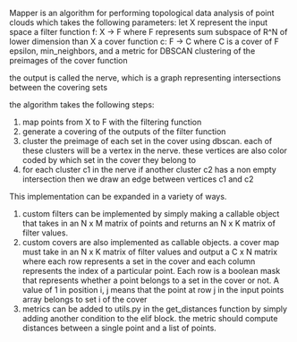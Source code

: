Mapper is an algorithm for performing topological data analysis of point clouds which takes the following parameters:
let X represent the input space
a filter function f: X -> F where F represents sum subspace of R^N of lower dimension than X
a cover function c: F -> C where C is a cover of F
epsilon, min_neighbors, and a metric for DBSCAN clustering of the preimages of the cover function

the output is called the nerve, which is a graph representing intersections between the covering sets

the algorithm takes the following steps:
1. map points from X to F with the filtering function
2. generate a covering of the outputs of the filter function
3. cluster the preimage of each set in the cover using dbscan. each of these clusters will be a vertex in the nerve. these vertices are also color coded by which set in the cover they belong to
4. for each cluster c1 in the nerve if another cluster c2 has a non empty intersection then we draw an edge between vertices c1 and c2

This implementation can be expanded in a variety of ways.

1. custom filters can be implemented by simply making a callable object that takes in an N x M matrix of points and returns an N x K matrix of filter values.
2. custom covers are also implemented as callable objects. a cover map must take in an N x K matrix of filter values and output a C x N matrix where each row represents a set in the cover and each column represents the index of a particular point. 
Each row is a boolean mask that represents whether a point belongs to a set in the cover or not. 
A value of 1 in position i, j means that the point at row j in the input points array belongs to set i of the cover
3. metrics can be added to utils.py in the get_distances function by simply adding another condition to the elif block. the metric should compute distances between a single point and a list of points.
